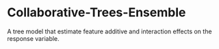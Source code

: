 # Collaborative-Trees-Ensemble
A tree model that estimate feature additive and interaction effects on the response variable.
